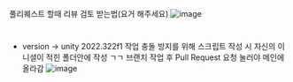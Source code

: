 풀리퀘스트 할때 리뷰 검토 받는법(요거 해주세요)
![image](https://github.com/user-attachments/assets/615682bf-df42-4e6e-81e0-25fe6170b7e9)



# 
- version -> unity 2022.322f1
작업 충돌 방지를 위해 스크립트 작성 시 자신의 이니셜이 적힌 폴더안에 작성 ㄱㄱ
브랜치 작업 후 Pull Request 요청 눌러야 메인에 올라감
![image](https://github.com/user-attachments/assets/7de5ed03-dc45-4f07-94a4-f925f7843fb8)
